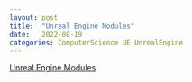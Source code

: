 ```yaml
---
layout: post
title:  "Unreal Engine Modules"
date:   2022-08-19
categories: ComputerScience UE UnrealEngine
---         
```

                       
[Unreal Engine Modules](https://docs.google.com/presentation/d/1rSFFQk7RxNAHevROfVvUNviUfIntLkO_HpdvzHLkNEs/view#slide=id.g6e0e4b3bcf_2_45)            